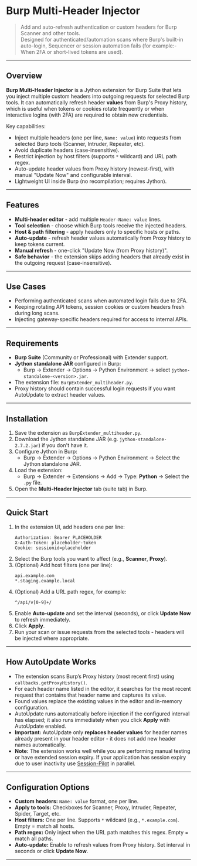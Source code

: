 # Burp Multi-Header Injector

> Add and auto-refresh authentication or custom headers for Burp Scanner and other tools.  
> Designed for authenticated/automation scans where Burp's built-in auto-login, Sequencer or session automation fails (for example:- When 2FA or short-lived tokens are used).

---

## Overview

**Burp Multi-Header Injector** is a Jython extension for Burp Suite that lets you inject multiple custom headers into outgoing requests for selected Burp tools. It can automatically refresh header **values** from Burp's Proxy history, which is useful when tokens or cookies rotate frequently or when interactive logins (with 2FA) are required to obtain new credentials.

Key capabilities:
- Inject multiple headers (one per line, `Name: value`) into requests from selected Burp tools (Scanner, Intruder, Repeater, etc).
- Avoid duplicate headers (case-insensitive).
- Restrict injection by host filters (supports `*` wildcard) and URL path regex.
- Auto-update header values from Proxy history (newest-first), with manual "Update Now" and configurable interval.
- Lightweight UI inside Burp (no recompilation; requires Jython).

---

## Features

- **Multi-header editor** - add multiple `Header-Name: value` lines.
- **Tool selection** - choose which Burp tools receive the injected headers.
- **Host & path filtering** - apply headers only to specific hosts or paths.
- **Auto-update** - refresh header values automatically from Proxy history to keep tokens current.
- **Manual refresh** - one-click "Update Now (from Proxy history)".
- **Safe behavior** - the extension skips adding headers that already exist in the outgoing request (case-insensitive).

---

## Use Cases

- Performing authenticated scans when automated login fails due to 2FA.
- Keeping rotating API tokens, session cookies or custom headers fresh during long scans.
- Injecting gateway-specific headers required for access to internal APIs.

---

## Requirements

- **Burp Suite** (Community or Professional) with Extender support.
- **Jython standalone JAR** configured in Burp:
  - Burp → Extender → Options → Python Environment → select `jython-standalone-<version>.jar`.
- The extension file: `BurpExtender_multiheader.py`.
- Proxy history should contain successful login requests if you want AutoUpdate to extract header values.

---

## Installation

1. Save the extension as `BurpExtender_multiheader.py`.
2. Download the Jython standalone JAR (e.g. `jython-standalone-2.7.2.jar`) if you don't have it.
3. Configure Jython in Burp:
   - Burp → Extender → Options → Python Environment → Select the Jython standalone JAR.
4. Load the extension:
   - Burp → Extender → Extensions → Add → Type: **Python** → Select the `.py` file.
5. Open the **Multi‑Header Injector** tab (suite tab) in Burp.

---

## Quick Start

1. In the extension UI, add headers one per line:
   ```
   Authorization: Bearer PLACEHOLDER
   X-Auth-Token: placeholder-token
   Cookie: sessionid=placeholder
   ```
2. Select the Burp tools you want to affect (e.g., **Scanner**, **Proxy**).
3. (Optional) Add host filters (one per line):
   ```
   api.example.com
   *.staging.example.local
   ```
4. (Optional) Add a URL path regex, for example:
   ```
   ^/api/v[0-9]+/
   ```
5. Enable **Auto‑update** and set the interval (seconds), or click **Update Now** to refresh immediately.
6. Click **Apply**.
7. Run your scan or issue requests from the selected tools - headers will be injected where appropriate.

---

## How AutoUpdate Works

- The extension scans Burp’s Proxy history (most recent first) using `callbacks.getProxyHistory()`.
- For each header name listed in the editor, it searches for the most recent request that contains that header name and captures its value.
- Found values replace the existing values in the editor and in-memory configuration.
- AutoUpdate runs automatically before injection if the configured interval has elapsed; it also runs immediately when you click **Apply** with AutoUpdate enabled.
- **Important:** AutoUpdate only **replaces header values** for header names already present in your header editor - it does not add new header names automatically.
- **Note:** The extension works well while you are performing manual testing or have extended session expiry. If your application has session expiry due to user inactivity use [Session-Pilot](https://github.com/amateur2light/Session-Pilot) in parallel.

---

## Configuration Options

- **Custom headers:** `Name: value` format, one per line.
- **Apply to tools:** Checkboxes for Scanner, Proxy, Intruder, Repeater, Spider, Target, etc.
- **Host filters:** One per line. Supports `*` wildcard (e.g., `*.example.com`). Empty = match all hosts.
- **Path regex:** Only inject when the URL path matches this regex. Empty = match all paths.
- **Auto-update:** Enable to refresh values from Proxy history. Set interval in seconds or click **Update Now**.

---
